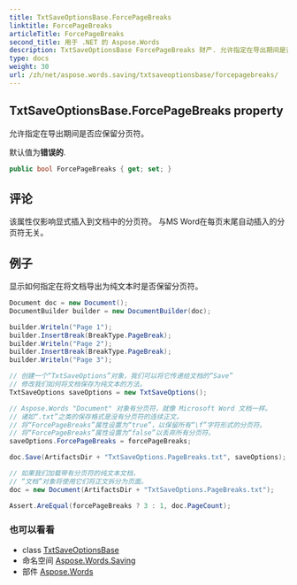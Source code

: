 ```yaml
---
title: TxtSaveOptionsBase.ForcePageBreaks
linktitle: ForcePageBreaks
articleTitle: ForcePageBreaks
second_title: 用于 .NET 的 Aspose.Words
description: TxtSaveOptionsBase ForcePageBreaks 财产. 允许指定在导出期间是否应保留分页符 在 C#.
type: docs
weight: 30
url: /zh/net/aspose.words.saving/txtsaveoptionsbase/forcepagebreaks/
---
```

## TxtSaveOptionsBase.ForcePageBreaks property

允许指定在导出期间是否应保留分页符。

默认值为**错误的**.

```csharp
public bool ForcePageBreaks { get; set; }
```

## 评论

该属性仅影响显式插入到文档中的分页符。 与MS Word在每页末尾自动插入的分页符无关。

## 例子

显示如何指定在将文档导出为纯文本时是否保留分页符。

```csharp
Document doc = new Document();
DocumentBuilder builder = new DocumentBuilder(doc);

builder.Writeln("Page 1");
builder.InsertBreak(BreakType.PageBreak);
builder.Writeln("Page 2");
builder.InsertBreak(BreakType.PageBreak);
builder.Writeln("Page 3");

// 创建一个“TxtSaveOptions”对象，我们可以将它传递给文档的“Save”
// 修改我们如何将文档保存为纯文本的方法。
TxtSaveOptions saveOptions = new TxtSaveOptions();

// Aspose.Words "Document" 对象有分页符，就像 Microsoft Word 文档一样。
// 诸如“.txt”之类的保存格式是没有分页符的连续正文。
// 将“ForcePageBreaks”属性设置为“true”，以保留所有“\f”字符形式的分页符。
// 将“ForcePageBreaks”属性设置为“false”以丢弃所有分页符。
saveOptions.ForcePageBreaks = forcePageBreaks;

doc.Save(ArtifactsDir + "TxtSaveOptions.PageBreaks.txt", saveOptions);

// 如果我们加载带有分页符的纯文本文档，
// “文档”对象将使用它们将正文拆分为页面。
doc = new Document(ArtifactsDir + "TxtSaveOptions.PageBreaks.txt");

Assert.AreEqual(forcePageBreaks ? 3 : 1, doc.PageCount);
```

### 也可以看看

* class [TxtSaveOptionsBase](../)
* 命名空间 [Aspose.Words.Saving](../../../aspose.words.saving/)
* 部件 [Aspose.Words](../../../)
